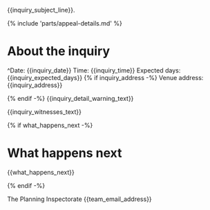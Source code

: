 {{inquiry_subject_line}}.

{% include 'parts/appeal-details.md' %}

# About the inquiry

^Date: {{inquiry_date}}
Time: {{inquiry_time}}
Expected days: {{inquiry_expected_days}}
{% if inquiry_address -%}
Venue address: {{inquiry_address}}

{% endif -%}
{{inquiry_detail_warning_text}}

{{inquiry_witnesses_text}}

{% if what_happens_next -%}
# What happens next

{{what_happens_next}}

{% endif -%}

The Planning Inspectorate
{{team_email_address}}
